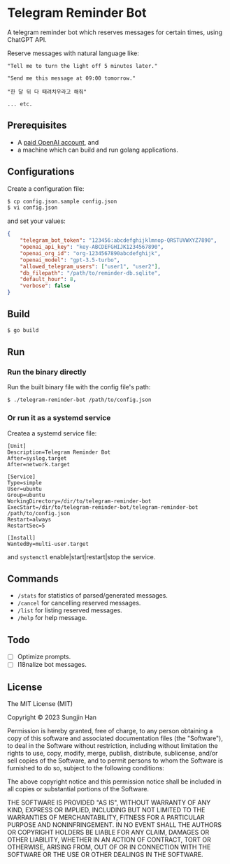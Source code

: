 # Telegram Reminder Bot

A telegram reminder bot which reserves messages for certain times, using ChatGPT API.

Reserve messages with natural language like:

```
"Tell me to turn the light off 5 minutes later."

"Send me this message at 09:00 tomorrow."

"한 달 뒤 다 때려치우라고 해줘"

... etc.
```

## Prerequisites

* A [paid OpenAI account](https://openai.com/pricing), and
* a machine which can build and run golang applications.

## Configurations

Create a configuration file:

```bash
$ cp config.json.sample config.json
$ vi config.json
```

and set your values:

```json
{
    "telegram_bot_token": "123456:abcdefghijklmnop-QRSTUVWXYZ7890",
    "openai_api_key": "key-ABCDEFGHIJK1234567890",
    "openai_org_id": "org-1234567890abcdefghijk",
    "openai_model": "gpt-3.5-turbo",
    "allowed_telegram_users": ["user1", "user2"],
    "db_filepath": "/path/to/reminder-db.sqlite",
    "default_hour": 8,
    "verbose": false
}
```

## Build

```bash
$ go build
```

## Run

### Run the binary directly

Run the built binary file with the config file's path:

```bash
$ ./telegram-reminder-bot /path/to/config.json
```

### Or run it as a systemd service

Createa a systemd service file:

```
[Unit]
Description=Telegram Reminder Bot
After=syslog.target
After=network.target

[Service]
Type=simple
User=ubuntu
Group=ubuntu
WorkingDirectory=/dir/to/telegram-reminder-bot
ExecStart=/dir/to/telegram-reminder-bot/telegram-reminder-bot /path/to/config.json
Restart=always
RestartSec=5

[Install]
WantedBy=multi-user.target
```

and `systemctl` enable|start|restart|stop the service.

## Commands

- `/stats` for statistics of parsed/generated messages.
- `/cancel` for cancelling reserved messages.
- `/list` for listing reserved messages.
- `/help` for help message.

## Todo

- [ ] Optimize prompts.
- [ ] I18nalize bot messages.

## License

The MIT License (MIT)

Copyright © 2023 Sungjin Han

Permission is hereby granted, free of charge, to any person obtaining a copy
of this software and associated documentation files (the "Software"), to deal
in the Software without restriction, including without limitation the rights
to use, copy, modify, merge, publish, distribute, sublicense, and/or sell
copies of the Software, and to permit persons to whom the Software is
furnished to do so, subject to the following conditions:

The above copyright notice and this permission notice shall be included in all
copies or substantial portions of the Software.

THE SOFTWARE IS PROVIDED "AS IS", WITHOUT WARRANTY OF ANY KIND, EXPRESS OR
IMPLIED, INCLUDING BUT NOT LIMITED TO THE WARRANTIES OF MERCHANTABILITY,
FITNESS FOR A PARTICULAR PURPOSE AND NONINFRINGEMENT. IN NO EVENT SHALL THE
AUTHORS OR COPYRIGHT HOLDERS BE LIABLE FOR ANY CLAIM, DAMAGES OR OTHER
LIABILITY, WHETHER IN AN ACTION OF CONTRACT, TORT OR OTHERWISE, ARISING FROM,
OUT OF OR IN CONNECTION WITH THE SOFTWARE OR THE USE OR OTHER DEALINGS IN THE
SOFTWARE.

